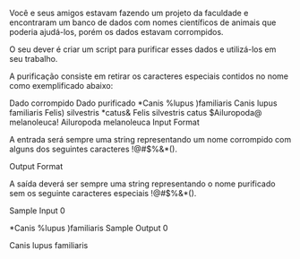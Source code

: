Você e seus amigos estavam fazendo um projeto da faculdade e encontraram um banco de dados com nomes científicos de animais que poderia ajudá-los, porém os dados estavam corrompidos.

O seu dever é criar um script para purificar esses dados e utilizá-los em seu trabalho.

A purificação consiste em retirar os caracteres especiais contidos no nome como exemplificado abaixo:

Dado corrompido	Dado purificado
*Canis %lupus )familiaris	Canis lupus familiaris
Felis) silvestris *catus&	Felis silvestris catus
$Ailuropoda@ melanoleuca!	Ailuropoda melanoleuca
Input Format

A entrada será sempre uma string representando um nome corrompido com alguns dos seguintes caracteres !@#$%&*().

Output Format

A saída deverá ser sempre uma string representando o nome purificado sem os seguinte caracteres especiais !@#$%&*().

Sample Input 0

*Canis %lupus )familiaris
Sample Output 0

Canis lupus familiaris